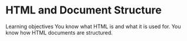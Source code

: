 # HTML and Document Structure

Learning objectives
You know what HTML is and what it is used for.
You know how HTML documents are structured.